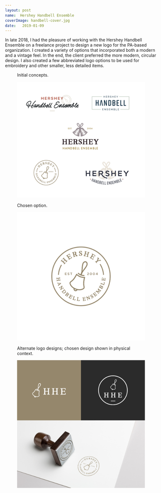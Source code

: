 ```yaml
---
layout: post
name:  Hershey Handbell Ensemble
coverImage: handbell-cover.jpg
date:   2019-01-09
---
```


In late 2018, I had the pleasure of working with the Hershey Handbell Ensemble on a freelance project to design a new logo for the PA-based organization. I created a variety of options that incorporated both a modern and a vintage feel. In the end, the client preferred the more modern, circular design. I also created a few abbreviated logo options to be used for embroidery and other smaller, less detailed items.

<figure>
    <figcaption>
        <p>Initial concepts.</p>
    </figcaption>
    <img src="../img/handbell-1.jpg" alt="handbell" />
</figure>
<figure>
    <figcaption>
        <p>Chosen option.</p>
    </figcaption>
    <img src="../img/handbell-2.jpg" alt="handbell" />
</figure>
<figure>
    <figcaption>
        <p>Alternate logo designs; chosen design shown in physical context.</p>
    </figcaption>
    <img src="../img/handbell-3.jpg" alt="handbell" />
</figure>

